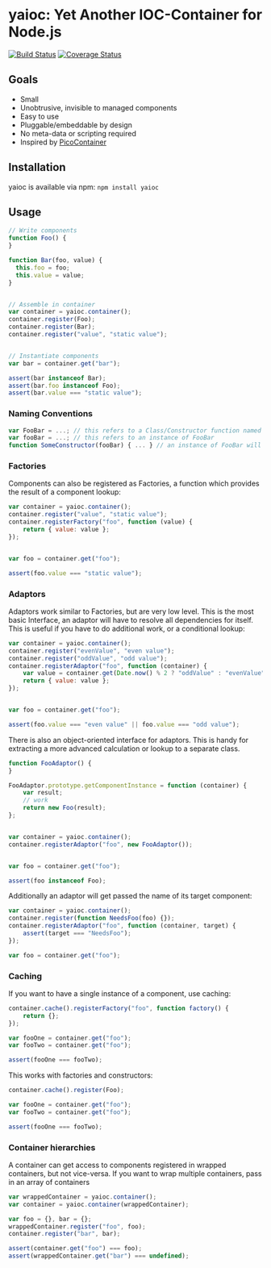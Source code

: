 # yaioc: Yet Another IOC-Container for Node.js

[![Build Status](https://travis-ci.org/bschaepper/yaioc.svg?branch=master)](https://travis-ci.org/bschaepper/yaioc)
[![Coverage Status](https://coveralls.io/repos/bschaepper/yaioc/badge.png?branch=master)](https://coveralls.io/r/bschaepper/yaioc?branch=master)

## Goals

* Small
* Unobtrusive, invisible to managed components
* Easy to use
* Pluggable/embeddable by design
* No meta-data or scripting required
* Inspired by [PicoContainer](http://picocontainer.codehaus.org)


## Installation

yaioc is available via npm: `npm install yaioc`

## Usage

```javascript
// Write components
function Foo() {
}

function Bar(foo, value) {
  this.foo = foo;
  this.value = value;
}


// Assemble in container
var container = yaioc.container();
container.register(Foo);
container.register(Bar);
container.register("value", "static value");


// Instantiate components
var bar = container.get("bar");

assert(bar instanceof Bar);
assert(bar.foo instanceof Foo);
assert(bar.value === "static value");
````

### Naming Conventions

```javascript
var FooBar = ...; // this refers to a Class/Constructor function named "FooBar"
var fooBar = ...; // this refers to an instance of FooBar 
function SomeConstructor(fooBar) { ... } // an instance of FooBar will be passed in
````

### Factories

Components can also be registered as Factories, a function which provides the result of a component lookup:

```javascript
var container = yaioc.container();
container.register("value", "static value");
container.registerFactory("foo", function (value) {
    return { value: value };
});


var foo = container.get("foo");

assert(foo.value === "static value");
````

### Adaptors

Adaptors work similar to Factories, but are very low level. This is the most basic Interface, 
an adaptor will have to resolve all dependencies for itself. This is useful if you have to do 
additional work, or a conditional lookup:

```javascript
var container = yaioc.container();
container.register("evenValue", "even value");
container.register("oddValue", "odd value");
container.registerAdaptor("foo", function (container) {
    var value = container.get(Date.now() % 2 ? "oddValue" : "evenValue"); 
    return { value: value };
});


var foo = container.get("foo");

assert(foo.value === "even value" || foo.value === "odd value");
````

There is also an object-oriented interface for adaptors. This is handy for extracting a more 
advanced calculation or lookup to a separate class.

```javascript
function FooAdaptor() {
}

FooAdaptor.prototype.getComponentInstance = function (container) {
    var result;
    // work
    return new Foo(result);
};


var container = yaioc.container();
container.registerAdaptor("foo", new FooAdaptor());


var foo = container.get("foo");

assert(foo instanceof Foo);
````

Additionally an adaptor will get passed the name of its target component:

```javascript
var container = yaioc.container();
container.register(function NeedsFoo(foo) {});
container.registerAdaptor("foo", function (container, target) {
    assert(target === "NeedsFoo");
});

var foo = container.get("foo");
````

### Caching

If you want to have a single instance of a component, use caching:

````javascript
container.cache().registerFactory("foo", function factory() {
    return {};
});

var fooOne = container.get("foo");
var fooTwo = container.get("foo");

assert(fooOne === fooTwo);
````

This works with factories and constructors:

````javascript
container.cache().register(Foo);

var fooOne = container.get("foo");
var fooTwo = container.get("foo");

assert(fooOne === fooTwo);
````



### Container hierarchies

A container can get access to components registered in wrapped containers, but not vice-versa. 
If you want to wrap multiple containers, pass in an array of containers

```javascript
var wrappedContainer = yaioc.container();
var container = yaioc.container(wrappedContainer);

var foo = {}, bar = {};
wrappedContainer.register("foo", foo);
container.register("bar", bar);

assert(container.get("foo") === foo);
assert(wrappedContainer.get("bar") === undefined);
````
